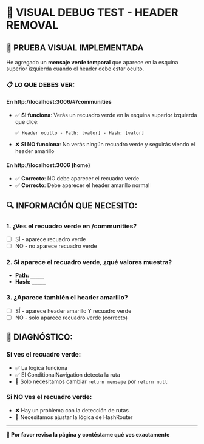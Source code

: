 # 🧪 VISUAL DEBUG TEST - HEADER REMOVAL

## 🎯 PRUEBA VISUAL IMPLEMENTADA

He agregado un **mensaje verde temporal** que aparece en la esquina superior izquierda cuando el header debe estar oculto.

### 📋 **LO QUE DEBES VER:**

#### **En http://localhost:3006/#/communities**

- ✅ **SI funciona**: Verás un recuadro verde en la esquina superior izquierda que dice:
  ```
  ✅ Header oculto - Path: [valor] - Hash: [valor]
  ```
- ❌ **SI NO funciona**: No verás ningún recuadro verde y seguirás viendo el header amarillo

#### **En http://localhost:3006 (home)**

- ✅ **Correcto**: NO debe aparecer el recuadro verde
- ✅ **Correcto**: Debe aparecer el header amarillo normal

## 🔍 **INFORMACIÓN QUE NECESITO:**

### **1. ¿Ves el recuadro verde en /communities?**

- [ ] SÍ - aparece recuadro verde
- [ ] NO - no aparece recuadro verde

### **2. Si aparece el recuadro verde, ¿qué valores muestra?**

- **Path:** `_____`
- **Hash:** `_____`

### **3. ¿Aparece también el header amarillo?**

- [ ] SÍ - aparece header amarillo Y recuadro verde
- [ ] NO - solo aparece recuadro verde (correcto)

## 🎯 **DIAGNÓSTICO:**

### **Si ves el recuadro verde:**

- ✅ La lógica funciona
- ✅ El ConditionalNavigation detecta la ruta
- 🔧 Solo necesitamos cambiar `return mensaje` por `return null`

### **Si NO ves el recuadro verde:**

- ❌ Hay un problema con la detección de rutas
- 🔧 Necesitamos ajustar la lógica de HashRouter

---

**🎯 Por favor revisa la página y contéstame qué ves exactamente**
